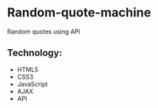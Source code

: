 # Random-quote-machine

Random quotes using API

## Technology:
* HTML5
* CSS3
* JavaScript
* AJAX
* API
